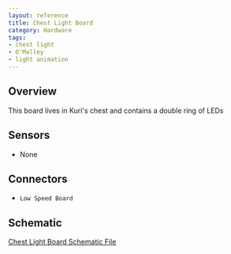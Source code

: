 ```yaml
---
layout: reference
title: Chest Light Board
category: Hardware
tags:
- chest light
- O'Malley
- light animation
---
```


## Overview
This board lives in Kuri's chest and contains a double ring of LEDs

## Sensors
- None

## Connectors
- ``Low Speed Board``

## Schematic
[Chest Light Board Schematic File](/assets/schematics/CE-00041_ChestLight_OMalley_F01-Schematic&#32;Prints.PDF)

